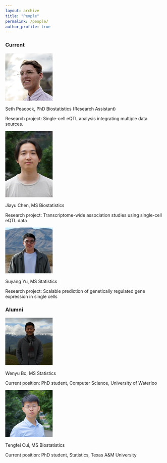 ```yaml
---
layout: archive
title: "People"
permalink: /people/
author_profile: true
---
```


### Current

<img src="/images/Seth_Peacock.jpg" alt="Seth" width="150"/>

Seth Peacock, PhD Biostatistics (Research Assistant)

Research project: Single-cell eQTL analysis integrating multiple data sources.

<img src="/images/JiayuChenPhoto.jpg" alt="Jiayu" width="150"/>

Jiayu Chen, MS Biostatistics

Research project: Transcriptome-wide association studies using single-cell eQTL data 

<img src="/images/SuyangYu_phono.png" alt="Suyang" width="150"/>

Suyang Yu, MS Statistics

Research project: Scalable prediction of genetically regulated gene expression in single cells 

### Alumni

<img src="/images/WenyuBo_photo.jpg" alt="Wenyu" width="150"/>

Wenyu Bo, MS Statistics

Current position: PhD student, Computer Science, University of Waterloo

<img src="/images/TengfeiCui_photo.jpg" alt="Tengfei" width="150"/>

Tengfei Cui, MS Biostatistics

Current position: PhD student, Statistics, Texas A&M University
